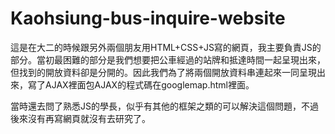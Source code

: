 # Kaohsiung-bus-inquire-website

這是在大二的時候跟另外兩個朋友用HTML+CSS+JS寫的網頁，我主要負責JS的部分。當初最困難的部分是我們想要把公車經過的站牌和抵達時間一起呈現出來，但找到的開放資料卻是分開的。因此我們為了將兩個開放資料串連起來一同呈現出來，寫了AJAX裡面包AJAX的程式碼在googlemap.html裡面。

當時還去問了熟悉JS的學長，似乎有其他的框架之類的可以解決這個問題，不過後來沒有再寫網頁就沒有去研究了。
